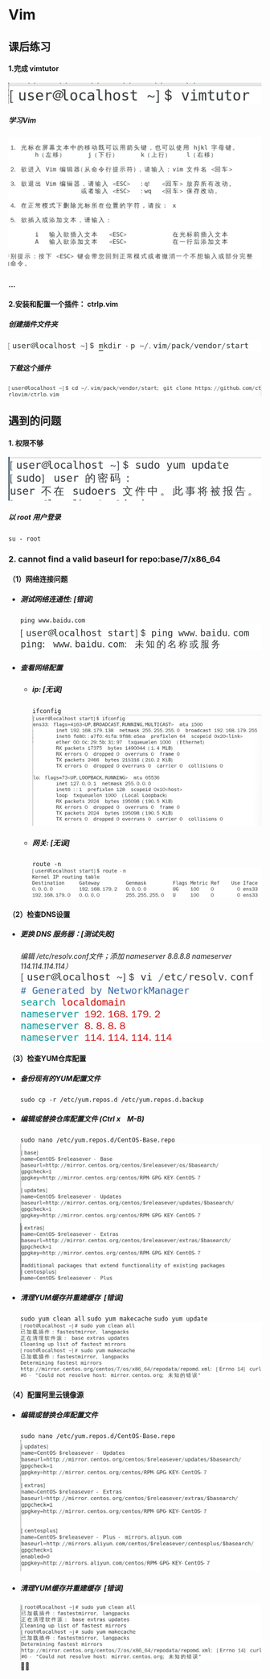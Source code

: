 # Vim
## 课后练习
#### 1.完成 vimtutor 
![示例图片](img/2.png)

##### 学习Vim
![示例图片](img/1.png)
#### ...


#### 2.安装和配置一个插件： ctrlp.vim
##### 创建插件文件夹
![示例图片](img/3.png)

##### 下载这个插件
![示例图片](img/4.png)

## 遇到的问题
#### 1. 权限不够
![示例图片](img/5.png)

##### 以 root 用户登录
`su - root`


### 2. cannot find a valid baseurl for repo:base/7/x86_64 
#### （1）网络连接问题  
- ##### 测试网络连通性: [错误]
  `ping www.baidu.com`
![示例图片](img/7.png)  

  
- ##### 查看网络配置
  - ##### ip: [无误]
    `ifconfig`
![示例图片](img/6.png)

  - ##### 网关: [无误]
    `route -n`
![示例图片](img/8.png)

#### （2）检查DNS设置
- ##### 更换 DNS 服务器：[测试失败]
   *编辑 /etc/resolv.conf文件；添加 nameserver 8.8.8.8   nameserver 114.114.114.114）*
![示例图片](img/9.png)
![示例图片](img/10.png)

#### （3）检查YUM仓库配置
- ##### 备份现有的YUM配置文件
  `sudo cp -r /etc/yum.repos.d /etc/yum.repos.d.backup`

- ##### 编辑或替换仓库配置文件 (Ctrl x  &nbsp;&nbsp;  M-B)
  `sudo nano /etc/yum.repos.d/CentOS-Base.repo`
![示例图片](img/12.png)

- ##### 清理YUM缓存并重建缓存  &nbsp;[错误]
  `sudo yum clean all`
`sudo yum makecache`
`sudo yum update`
![示例图片](img/13.png)

#### （4）配置阿里云镜像源
- ##### 编辑或替换仓库配置文件
  `sudo nano /etc/yum.repos.d/CentOS-Base.repo`
![示例图片](img/14.png)

- ##### 清理YUM缓存并重建缓存  &nbsp;[错误]
  ![示例图片](img/15.png)
😵‍💫